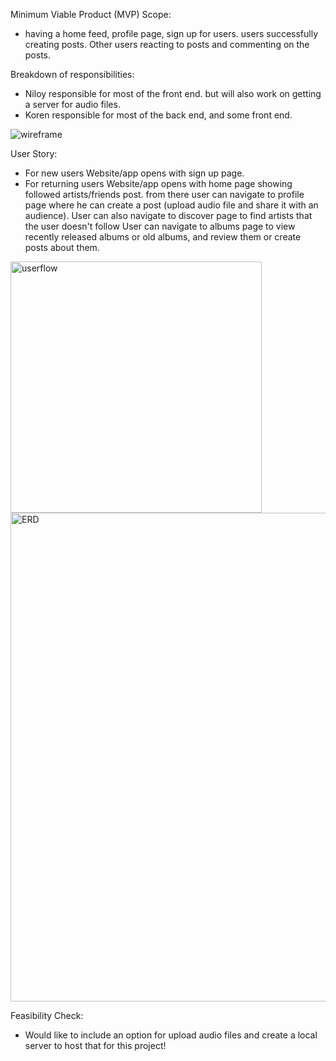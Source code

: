 
Minimum Viable Product (MVP) Scope:

- having a home feed, profile page, sign up for users. users successfully creating posts. Other users reacting to posts and commenting on the posts.

Breakdown of responsibilities:

- Niloy responsible for most of the front end. but will also work on getting a server for audio files. 
- Koren responsible for most of the back end, and some front end. 

![wireframe](https://user-images.githubusercontent.com/115533531/210588703-3cf579c7-40b2-4944-9c77-fab8e9ea09fb.png)

User Story:
 - For new users Website/app opens with sign up page.
 - For returning users Website/app opens with home page showing followed artists/friends post. from there user can navigate to profile page where he can create a post (upload audio file and share it with an audience).
    User can also navigate to discover page to find artists that the user doesn't follow 
    User can navigate to albums page to view recently released albums or old albums, and review them or create posts about them. 

<img width="402" alt="userflow" src="https://user-images.githubusercontent.com/115533531/210595889-857610c1-ed86-4aca-b358-c2d276d08f58.png">

<img width="782" alt="ERD" src="https://user-images.githubusercontent.com/115533531/210595993-bca5c538-b034-4ff9-bd41-801e8150b5a1.png">


Feasibility Check:
- Would like to include an option for upload audio files and create a local server to host that for this project! 

